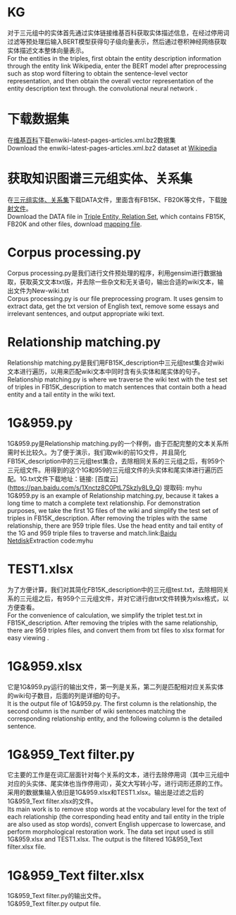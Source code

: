 # KG
对于三元组中的实体首先通过实体链接维基百科获取实体描述信息，在经过停用词过滤等预处理后输入BERT模型获得句子级向量表示，然后通过卷积神经网络获取实体描述文本整体向量表示。<br>
For the entities in the triples, first obtain the entity description information through the entity link Wikipedia, enter the BERT model after preprocessing such as stop word filtering to obtain the sentence-level vector representation, and then obtain the overall vector representation of the entity description text through. the convolutional neural network .
# 下载数据集
在[维基百科](https://dumps.wikimedia.org/enwiki/latest)下载enwiki-latest-pages-articles.xml.bz2数据集<br>
Download the enwiki-latest-pages-articles.xml.bz2 dataset at [Wikipedia](https://dumps.wikimedia.org/enwiki/latest)

# 获取知识图谱三元组实体、关系集
在[三元组实体、关系集](https://github.com/thunlp/DKRL)下载DATA文件，里面含有FB15K、FB20K等文件，下载[映射文件](http://storage.googleapis.com/freebase-public/fb2w.nt.gz)。<br>
Download the DATA file in [Triple Entity, Relation Set](https://github.com/thunlp/DKRL), which contains FB15K, FB20K and other files, download [mapping file](http://storage.googleapis.com/freebase-public/fb2w.nt.gz).
# Corpus processing.py
Corpus processing.py是我们进行文件预处理的程序，利用gensim进行数据抽取，获取英文文本txt版，并去除一些杂文和无关语句，输出合适的wiki文本，输出文件为New-wiki.txt<br>
Corpus processing.py is our file preprocessing program. It uses gensim to extract data, get the txt version of English text, remove some essays and irrelevant sentences, and output appropriate wiki text.
# Relationship matching.py
Relationship matching.py是我们用FB15K_description中三元组test集合对wiki文本进行遍历，以用来匹配wiki文本中同时含有头实体和尾实体的句子。<br>
Relationship matching.py is where we traverse the wiki text with the test set of triples in FB15K_description to match sentences that contain both a head entity and a tail entity in the wiki text.
# 1G&959.py
1G&959.py是Relationship matching.py的一个样例，由于匹配完整的文本关系所需时长比较久。为了便于演示，我们取wiki的前1G文件，并且简化FB15K_description中的三元组test集合，去除相同关系的三元组之后，有959个三元组文件。用得到的这个1G和959的三元组文件的头实体和尾实体进行遍历匹配。1G.txt文件下载地址：链接: [百度云] (https://pan.baidu.com/s/1Xnctz8C0PtL7Skzly8L9_Q) 提取码: myhu<br>
1G&959.py is an example of Relationship matching.py, because it takes a long time to match a complete text relationship. For demonstration purposes, we take the first 1G files of the wiki and simplify the test set of triples in FB15K_description. After removing the triples with the same relationship, there are 959 triple files. Use the head entity and tail entity of the 1G and 959 triple files to traverse and match.link:[Baidu Netdisk](https://pan.baidu.com/s/1Xnctz8C0PtL7Skzly8L9_Q)Extraction code:myhu<br>
# TEST1.xlsx
为了方便计算，我们对其简化FB15K_description中的三元组test.txt，去除相同关系的三元组之后，有959个三元组文件，并对它进行由txt文件转换为xlsx格式，以方便查看。<br>
For the convenience of calculation, we simplify the triplet test.txt in FB15K_description. After removing the triples with the same relationship, there are 959 triples files, and convert them from txt files to xlsx format for easy viewing .
# 1G&959.xlsx
它是1G&959.py运行的输出文件，第一列是关系，第二列是匹配相对应关系实体的wiki句子数目，后面的列是详细的句子。<br>
It is the output file of 1G&959.py. The first column is the relationship, the second column is the number of wiki sentences matching the corresponding relationship entity, and the following column is the detailed sentence.
# 1G&959_Text filter.py
它主要的工作是在词汇层面针对每个关系的文本，进行去除停用词（其中三元组中对应的头实体、尾实体也当作停用词），英文大写转小写，进行词形还原的工作。采用的数据集输入依旧是1G&959.xlsx和TEST1.xlsx。输出是过滤之后的1G&959_Text filter.xlsx的文件。<br>
Its main work is to remove stop words at the vocabulary level for the text of each relationship (the corresponding head entity and tail entity in the triple are also used as stop words), convert English uppercase to lowercase, and perform morphological restoration work. The data set input used is still 1G&959.xlsx and TEST1.xlsx. The output is the filtered 1G&959_Text filter.xlsx file.
# 1G&959_Text filter.xlsx
1G&959_Text filter.py的输出文件。<br>
1G&959_Text filter.py output file.

